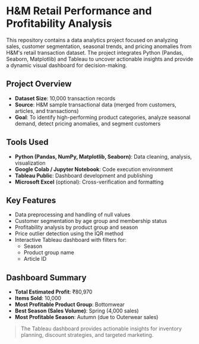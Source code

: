 # H&M Retail Performance and Profitability Analysis

This repository contains a data analytics project focused on analyzing sales, customer segmentation, seasonal trends, and pricing anomalies from H&M's retail transaction dataset. The project integrates Python (Pandas, Seaborn, Matplotlib) and Tableau to uncover actionable insights and provide a dynamic visual dashboard for decision-making.

## Project Overview

- **Dataset Size**: 10,000 transaction records
- **Source**: H&M sample transactional data (merged from customers, articles, and transactions)
- **Goal**: To identify high-performing product categories, analyze seasonal demand, detect pricing anomalies, and segment customers

## Tools Used

- **Python (Pandas, NumPy, Matplotlib, Seaborn)**: Data cleaning, analysis, visualization
- **Google Colab / Jupyter Notebook**: Code execution environment
- **Tableau Public**: Dashboard development and publishing
- **Microsoft Excel** (optional): Cross-verification and formatting

## Key Features

- Data preprocessing and handling of null values
- Customer segmentation by age group and membership status
- Profitability analysis by product group and season
- Price outlier detection using the IQR method
- Interactive Tableau dashboard with filters for:
  - Season
  - Product group name
  - Article ID

## Dashboard Summary

- **Total Estimated Profit**: ₹80,970  
- **Items Sold**: 10,000  
- **Most Profitable Product Group**: Bottomwear  
- **Best Season (Sales Volume)**: Spring (4,000 sales)  
- **Most Profitable Season**: Autumn (due to Outerwear sales)

> The Tableau dashboard provides actionable insights for inventory planning, discount strategies, and targeted marketing.



